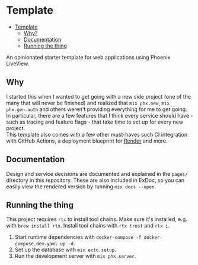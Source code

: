 # Template

<!--toc:start-->
- [Template](#template)
  - [Why?](#why)
  - [Documentation](#documentation)
  - [Running the thing](#running-the-thing)
<!--toc:end-->

An opinionated starter template for web applications using Phoenix LiveView.

## Why

I started this when I wanted to get going with a new side project (one of the many that will never be finished) and realized that `mix phx.new`, `mix phx.gen.auth` and others weren't providing everything for me to get going. In particular, there are a few features that I think every service should have - such as tracing and feature flags - that take time to set up for every new project.  
This template also comes with a few other must-haves such CI integration with GitHub Actions, a deployment blueprint for [Render](https://render.com) and more.

## Documentation

Design and service decisions are documented and explained in the `pages/` directory in this repository. These are also included in ExDoc, so you can easily view the rendered version by running `mix docs --open`.

## Running the thing

This project requires `rtx` to install tool chains.
Make sure it's installed, e.g. with `brew install rtx`. Install tool chains with `rtx trust` and `rtx i`.

1. Start runtime dependencies with `docker-compose -f docker-compose.dev.yaml up -d`.
2. Set up the database with `mix ecto.setup`.
3. Run the development server with `mix phx.server`.
